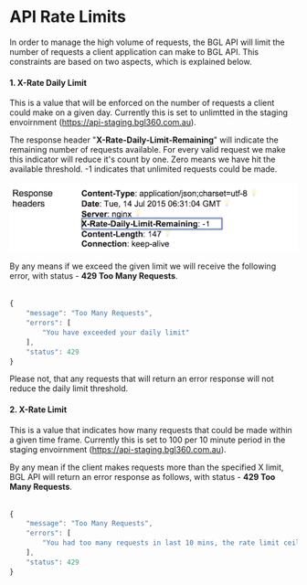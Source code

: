 # API Rate Limits

In order to manage the high volume of requests, the BGL API will limit the number of requests a client application can make to BGL API.  This constraints are based on two aspects, which is explained below.

#### 1. X-Rate Daily Limit


This is a value that will be enforced on the number of requests a client could make on a given day. Currently this is set to unlimtted in the staging envoirnment (https://api-staging.bgl360.com.au).

The response header "**X-Rate-Daily-Limit-Remaining**" will indicate the remaining number of requests available.  For every valid request we make this indicator will reduce it's count by one. Zero means we have hit the available threshold. -1 indicates that unlimited requests could be made.

![logo](/images/XRateDailyLimitRemain.png "Remaining Daily Limit")

By any means if we exceed the given limit we will receive the following error, with status - **429 Too Many Requests**.

```javascript

{
    "message": "Too Many Requests",
    "errors": [
        "You have exceeded your daily limit"
    ],
    "status": 429
}

```

Please not, that any requests that will return an error response will not reduce the daily limit threshold.

#### 2. X-Rate Limit


This is a value that indicates how many requests that could be made within a given time frame. Currently this is set to 100 per 10 minute period in the staging envoirnment (https://api-staging.bgl360.com.au).

By any mean if the client makes requests more than the specified X limit, BGL API will return an error response as follows, with status - **429 Too Many Requests**.


```javascript

{
    "message": "Too Many Requests",
    "errors": [
        "You had too many requests in last 10 mins, the rate limit ceiling for every 10 mins is 100"
    ],
    "status": 429
}

```


